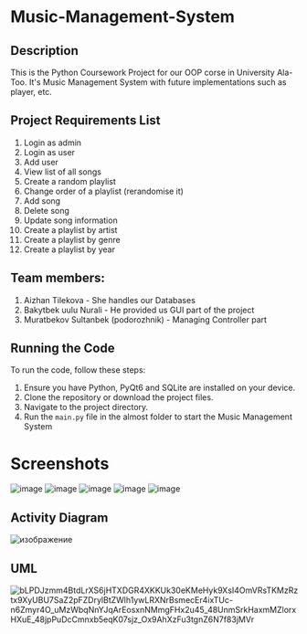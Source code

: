 # Music-Management-System

## Description

This is the Python Coursework Project for our OOP corse in University Ala-Too. It's Music Management System with future implementations such as player, etc. 

## Project Requirements List
1. Login as admin
2. Login as user
3. Add user
4. View list of all songs
5. Create a random playlist
6. Change order of a playlist (rerandomise it)
7. Add song
8. Delete song
10. Update song information
11. Create a playlist by artist
12. Create a playlist by genre
13. Create a playlist by year

## Team members:

1. Aizhan Tilekova - She handles our Databases
2. Bakytbek uulu Nurali - He provided us GUI part of the project
3. Muratbekov Sultanbek (podorozhnik) - Managing Controller part


## Running the Code

To run the code, follow these steps:

1. Ensure you have Python, PyQt6 and SQLite are installed on your device.
2. Clone the repository or download the project files.
3. Navigate to the project directory.
4. Run the `main.py` file in the almost folder to start the Music Management System


# Screenshots

![image](https://github.com/user-attachments/assets/3c18a43c-23e8-48ae-a2c0-f5950b0ba9a8)
![image](https://github.com/user-attachments/assets/c1d46d4d-3ff9-4730-8b1f-038d45d3a4ef)
![image](https://github.com/user-attachments/assets/274b8cc1-0dfd-4aad-9acd-584b941906e5)
![image](https://github.com/user-attachments/assets/8a5fcb2c-5ac9-4851-8f47-a512ac73dd7b)
![image](https://github.com/user-attachments/assets/d7084930-5244-456a-92db-65564881cedf)



## Activity Diagram

![изображение](https://github.com/user-attachments/assets/43d165f4-ebba-4d71-9166-9a41da852e77)

## UML
![bLPDJzmm4BtdLrXS6jHTXDGR4XKKUk30eKMeHyk9XsI4OmVRsTKMzRztx9XyUBU7SaZ2pFZDrylBtZWlh1ywLRXNrBsmecEr4ixTUc-n6Zmyr4O_uMzWbqNnYJqArEosxnNMmgFHx2u45_48UnmSrkHaxmMZlorxHXuE_48jpPuDcCmnxb5eqK07sjz_Ox9AhXzFu3tgnZ6N7f83jMVr](https://github.com/user-attachments/assets/7d4ffe27-a927-48b6-b88a-72685d657e4d)


